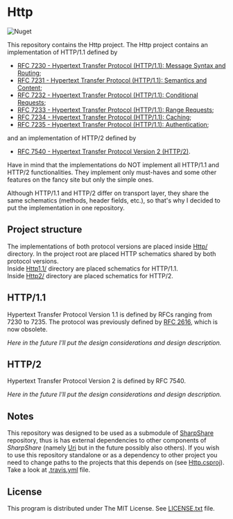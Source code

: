 # Http

![Nuget](https://img.shields.io/nuget/v/Nathiss.Http)

This repository contains the Http project. The Http project contains an implementation of HTTP/1.1 defined by

* [RFC 7230 - Hypertext Transfer Protocol (HTTP/1.1): Message Syntax and Routing](https://tools.ietf.org/html/rfc7230);
* [RFC 7231 - Hypertext Transfer Protocol (HTTP/1.1): Semantics and Content](https://tools.ietf.org/html/rfc7231);
* [RFC 7232 - Hypertext Transfer Protocol (HTTP/1.1): Conditional Requests](https://tools.ietf.org/html/rfc7232);
* [RFC 7233 - Hypertext Transfer Protocol (HTTP/1.1): Range Requests](https://tools.ietf.org/html/rfc7233);
* [RFC 7234 - Hypertext Transfer Protocol (HTTP/1.1): Caching](https://tools.ietf.org/html/rfc7234);
* [RFC 7235 - Hypertext Transfer Protocol (HTTP/1.1): Authentication](https://tools.ietf.org/html/rfc7235);

and an implementation of HTTP/2 defined by

* [RFC 7540 - Hypertext Transfer Protocol Version 2 (HTTP/2)](https://tools.ietf.org/html/rfc7540).

Have in mind that the implementations do NOT implement all HTTP/1.1 and HTTP/2 functionalities.
They implement only must-haves and some other features on the fancy site but only the simple ones.

Although HTTP/1.1 and HTTP/2 differ on transport layer, they share the same schematics (methods, header fields, etc.),
so that's why I decided to put the implementation in one repository.

## Project structure

The implementations of both protocol versions are placed inside [Http/](./Http) directory. In the project root are placed
HTTP schematics shared by both protocol versions.\
Inside [Http1.1/](./Http/Http1.1) directory are placed schematics for HTTP/1.1.\
Inside [Http2/](./Http/Http2) directory are placed schematics for HTTP/2.

## HTTP/1.1

Hypertext Transfer Protocol Version 1.1 is defined by RFCs ranging from 7230 to 7235. The protocol was previously defined
by [RFC 2616](https://tools.ietf.org/html/rfc2616), which is now obsolete.

*Here in the future I'll put the design considerations and design description.*

## HTTP/2

Hypertext Transfer Protocol Version 2 is defined by RFC 7540.

*Here in the future I'll put the design considerations and design description.*

## Notes

This repository was designed to be used as a submodule of [SharpShare](https://github.com/nathiss/SharpShare) repository, thus
is has external dependencies to other components of *SharpShare* (namely [Uri](https://github.com/nathiss/Uri) but in the future
possibly also others). If you wish to use this repository standalone or as a dependency to other project you need to change paths
to the projects that this depends on (see [Http.csproj](Http/Http.csproj)). Take a look at [.travis.yml](.travis.yml) file.

## License

This program is distributed under The MIT License. See [LICENSE.txt](LICENSE.txt) file.

